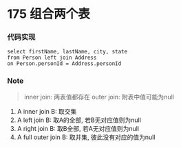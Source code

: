 # 175 组合两个表

### 代码实现

```mysql
select firstName, lastName, city, state
from Person left join Address
on Person.personId = Address.personId
```

### Note

>  inner join: 两表值都存在
>  outer join: 附表中值可能为null

1. A inner join B: 取交集
2. A left join B: 取A的全部, 若B无对应值则为null
3. A right join B: 取B全部,  若A无对应值则为null
4. A full outer join B: 取并集, 彼此没有对应的值为null

